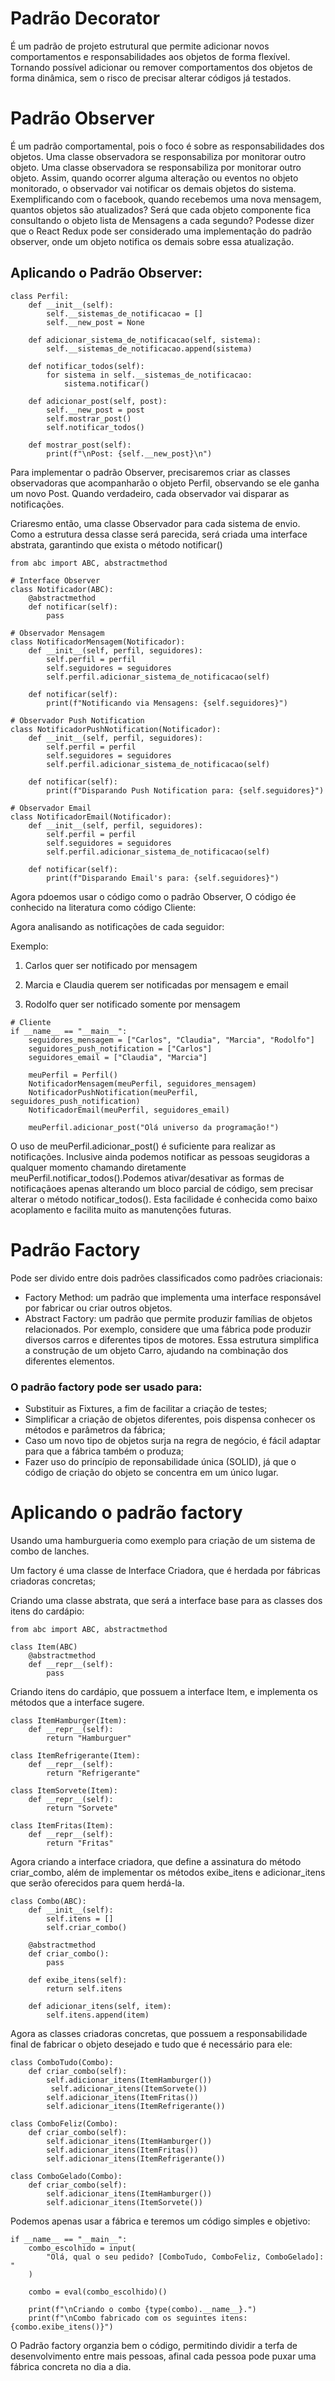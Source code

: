 # Padrão Decorator

É um padrão de projeto estrutural que permite adicionar novos comportamentos e responsabilidades aos objetos de forma flexível.
Tornando possível adicionar ou remover comportamentos dos objetos de forma dinâmica, sem o risco de precisar alterar códigos já testados.

# Padrão Observer

É um padrão comportamental, pois o foco é sobre as responsabilidades dos objetos. Uma classe observadora se responsabiliza por monitorar outro objeto. Uma classe observadora se responsabiliza por monitorar outro objeto.
Assim, quando ocorrer alguma alteração ou eventos no objeto monitorado, o observador vai notificar os demais objetos do sistema.
Exemplificando com o facebook, quando recebemos uma nova mensagem, quantos objetos são atualizados?
Será que cada objeto componente fica consultando o objeto lista de Mensagens a cada segundo?
Podesse dizer que o React Redux pode ser considerado uma implementação do padrão observer, onde um objeto notifica os demais sobre essa atualização.


## Aplicando o Padrão Observer:

```
class Perfil:
    def __init__(self):
        self.__sistemas_de_notificacao = []
        self.__new_post = None

    def adicionar_sistema_de_notificacao(self, sistema):
        self.__sistemas_de_notificacao.append(sistema)

    def notificar_todos(self):
        for sistema in self.__sistemas_de_notificacao:
            sistema.notificar()

    def adicionar_post(self, post):
        self.__new_post = post
        self.mostrar_post()
        self.notificar_todos()

    def mostrar_post(self):
        print(f"\nPost: {self.__new_post}\n")
```

Para implementar o padrão Observer, precisaremos criar as classes observadoras que acompanharão o objeto Perfil, observando se ele ganha um novo Post. Quando verdadeiro, cada observador vai disparar as notificações.

Criaresmo então, uma classe Observador para cada sistema de envio. Como a estrutura dessa classe será parecida, será criada uma interface abstrata, garantindo que exista o método notificar()

```
from abc import ABC, abstractmethod

# Interface Observer
class Notificador(ABC):
    @abstractmethod
    def notificar(self):
        pass

# Observador Mensagem
class NotificadorMensagem(Notificador):
    def __init__(self, perfil, seguidores):
        self.perfil = perfil
        self.seguidores = seguidores
        self.perfil.adicionar_sistema_de_notificacao(self)

    def notificar(self):
        print(f"Notificando via Mensagens: {self.seguidores}")

# Observador Push Notification
class NotificadorPushNotification(Notificador):
    def __init__(self, perfil, seguidores):
        self.perfil = perfil
        self.seguidores = seguidores
        self.perfil.adicionar_sistema_de_notificacao(self)

    def notificar(self):
        print(f"Disparando Push Notification para: {self.seguidores}")

# Observador Email
class NotificadorEmail(Notificador):
    def __init__(self, perfil, seguidores):
        self.perfil = perfil
        self.seguidores = seguidores
        self.perfil.adicionar_sistema_de_notificacao(self)

    def notificar(self):
        print(f"Disparando Email's para: {self.seguidores}")

```

Agora pdoemos usar o código como o padrão Observer, O código ée conhecido na literatura como código Cliente:

Agora analisando as notificações de cada seguidor:

Exemplo:

1. Carlos quer ser notificado por mensagem

2. Marcia e Claudia querem ser notificadas por mensagem e email

3. Rodolfo quer ser notificado somente por mensagem

```
# Cliente
if __name__ == "__main__":
    seguidores_mensagem = ["Carlos", "Claudia", "Marcia", "Rodolfo"]
    seguidores_push_notification = ["Carlos"]
    seguidores_email = ["Claudia", "Marcia"]

    meuPerfil = Perfil()
    NotificadorMensagem(meuPerfil, seguidores_mensagem)
    NotificadorPushNotification(meuPerfil, seguidores_push_notification)
    NotificadorEmail(meuPerfil, seguidores_email)

    meuPerfil.adicionar_post("Olá universo da programação!")
```

O uso de meuPerfil.adicionar_post() é suficiente para realizar as notificações. Inclusive ainda podemos notificar as pessoas seugidoras a qualquer momento chamando diretamente meuPerfil.notificar_todos().Podemos ativar/desativar as formas de notificaçãoes apenas alterando um bloco parcial de código, sem precisar alterar o método notificar_todos(). Esta facilidade é conhecida como baixo acoplamento e facilita muito as manutenções futuras.

# Padrão Factory

Pode ser divido entre dois padrões classificados como padrões criacionais:

- Factory Method: um padrão que implementa uma interface responsável por fabricar ou criar outros objetos.
- Abstract Factory: um padrão que permite produzir famílias de objetos relacionados. Por exemplo, considere que uma fábrica pode produzir diversos carros e diferentes tipos de motores. Essa estrutura simplifica a construção de um objeto Carro, ajudando na combinação dos diferentes elementos.

### O padrão factory pode ser usado para:

- Substituir as Fixtures, a fim de facilitar a criação de testes;
- Simplificar a criação de objetos diferentes, pois dispensa conhecer os métodos e parâmetros da fábrica;
- Caso um novo tipo de objetos surja na regra de negócio, é fácil adaptar para que a fábrica também o produza;
- Fazer uso do princípio de reponsabilidade única (SOLID), já que o código de criação do objeto se concentra em um único lugar.

# Aplicando o padrão factory

Usando uma hamburgueria como exemplo para criação de um sistema de combo de lanches.

Um factory é uma classe de Interface Criadora, que é herdada por fábricas criadoras concretas;

Criando uma classe abstrata, que será a interface base para as classes dos itens do cardápio:
```
from abc import ABC, abstractmethod

class Item(ABC)
    @abstractmethod
    def __repr__(self):
        pass
```

Criando itens do cardápio, que possuem a interface Item, e implementa os métodos que a interface sugere.
```
class ItemHamburger(Item):
    def __repr__(self):
        return "Hamburguer"

class ItemRefrigerante(Item):
    def __repr__(self):
        return "Refrigerante"

class ItemSorvete(Item):
    def __repr__(self):
        return "Sorvete"

class ItemFritas(Item):
    def __repr__(self):
        return "Fritas"
```

Agora criando a interface criadora, que define a assinatura do método criar_combo, além de implementar os métodos exibe_itens e adicionar_itens que serão oferecidos para quem herdá-la.
```
class Combo(ABC):
    def __init__(self):
        self.itens = []
        self.criar_combo()

    @abstractmethod
    def criar_combo():
        pass

    def exibe_itens(self):
        return self.itens

    def adicionar_itens(self, item):
        self.itens.append(item)
```

Agora as classes criadoras concretas, que possuem a responsabilidade final de fabricar o objeto desejado e tudo que é necessário para ele:

```
class ComboTudo(Combo):
    def criar_combo(self):
        self.adicionar_itens(ItemHamburger())
         self.adicionar_itens(ItemSorvete())
        self.adicionar_itens(ItemFritas())
        self.adicionar_itens(ItemRefrigerante())

class ComboFeliz(Combo):
    def criar_combo(self):
        self.adicionar_itens(ItemHamburger())
        self.adicionar_itens(ItemFritas())
        self.adicionar_itens(ItemRefrigerante())

class ComboGelado(Combo):
    def criar_combo(self):
        self.adicionar_itens(ItemHamburger())
        self.adicionar_itens(ItemSorvete())
```

Podemos apenas usar a fábrica e teremos um código simples e objetivo:
```
if __name__ == "__main__":
    combo_escolhido = input(
        "Olá, qual o seu pedido? [ComboTudo, ComboFeliz, ComboGelado]: "
    )

    combo = eval(combo_escolhido)()

    print(f"\nCriando o combo {type(combo).__name__}.")
    print(f"\nCombo fabricado com os seguintes itens: {combo.exibe_itens()}")
```

O Padrão factory organzia bem o código, permitindo dividir a terfa de desenvolvimento entre mais pessoas, afinal cada pessoa pode puxar uma fábrica concreta no dia a dia.

